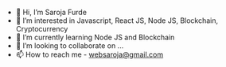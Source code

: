 - 👋 Hi, I’m Saroja Furde
- 👀 I’m interested in Javascript, React JS, Node JS, Blockchain, Cryptocurrency
- 🌱 I’m currently learning Node JS and Blockchain
- 💞️ I’m looking to collaborate on ...
- 📫 How to reach me - websaroja@gmail.com

<!---
websaroja/websaroja is a ✨ special ✨ repository because its `README.md` (this file) appears on your GitHub profile.
You can click the Preview link to take a look at your changes.
--->
